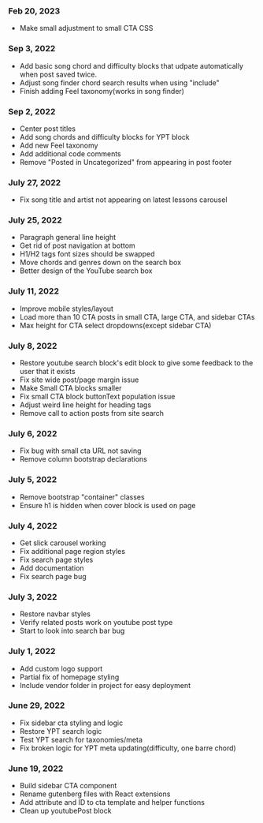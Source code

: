 ### Feb 20, 2023
- Make small adjustment to small CTA CSS

### Sep 3, 2022
- Add basic song chord and difficulty blocks that udpate automatically when post saved twice.
- Adjust song finder chord search results when using "include"
- Finish adding Feel taxonomy(works in song finder)

### Sep 2, 2022
- Center post titles
- Add song chords and difficulty blocks for YPT block
- Add new Feel taxonomy
- Add additional code comments
- Remove "Posted in Uncategorized" from appearing in post footer

### July 27, 2022
- Fix song title and artist not appearing on latest lessons carousel

### July 25, 2022
- Paragraph general line height
- Get rid of post navigation at bottom
- H1/H2 tags font sizes should be swapped
- Move chords and genres down on the search box
- Better design of the YouTube search box

### July 11, 2022
- Improve mobile styles/layout
- Load more than 10 CTA posts in small CTA, large CTA, and sidebar CTAs
- Max height for CTA select dropdowns(except sidebar CTA)

### July 8, 2022
- Restore youtube search block's edit block to give some feedback to the user that it exists
- Fix site wide post/page margin issue
- Make Small CTA blocks smaller
- Fix small CTA block buttonText population issue
- Adjust weird line height for heading tags
- Remove call to action posts from site search

### July 6, 2022
- Fix bug with small cta URL not saving
- Remove column bootstrap declarations

### July 5, 2022
- Remove bootstrap "container" classes
- Ensure h1 is hidden when cover block is used on page

### July 4, 2022
- Get slick carousel working
- Fix additional page region styles
- Fix search page styles
- Add documentation
- Fix search page bug

### July 3, 2022
- Restore navbar styles
- Verify related posts work on youtube post type
- Start to look into search bar bug

### July 1, 2022
- Add custom logo support
- Partial fix of homepage styling
- Include vendor folder in project for easy deployment

### June 29, 2022
- Fix sidebar cta styling and logic
- Restore YPT search logic
- Test YPT search for taxonomies/meta
- Fix broken logic for YPT meta updating(difficulty, one barre chord)

### June 19, 2022
- Build sidebar CTA component
- Rename gutenberg files with React extensions
- Add attribute and ID to cta template and helper functions
- Clean up youtubePost block